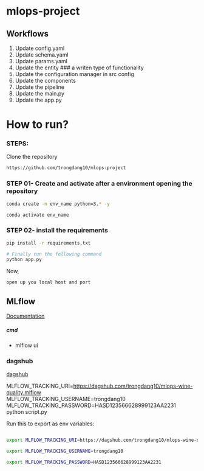 # mlops-project

## Workflows

1. Update config.yaml
2. Update schema.yaml
3. Update params.yaml
4. Update the entity         ### a writen type of functionality
5. Update the configuration manager in src config
6. Update the components
7. Update the pipeline 
8. Update the main.py
9. Update the app.py



# How to run?
### STEPS:

Clone the repository

```bash
https://github.com/trongdang10/mlops-project
```
### STEP 01- Create and activate after  a environment opening the repository

```bash
conda create -n env_name python=3.* -y
```

```bash
conda activate env_name
```


### STEP 02- install the requirements
```bash
pip install -r requirements.txt
```


```bash
# Finally run the following command
python app.py
```

Now,
```bash
open up you local host and port
```



## MLflow

[Documentation](https://mlflow.org/docs/latest/index.html)


##### cmd
- mlflow ui

### dagshub
[dagshub](https://dagshub.com/)

MLFLOW_TRACKING_URI=https://dagshub.com/trongdang10/mlops-wine-quality.mlflow \
MLFLOW_TRACKING_USERNAME=trongdang10 \
MLFLOW_TRACKING_PASSWORD=HASD123566628999123AA2231 \
python script.py

Run this to export as env variables:

```bash

export MLFLOW_TRACKING_URI=https://dagshub.com/trongdang10/mlops-wine-quality.mlflow

export MLFLOW_TRACKING_USERNAME=trongdang10 

export MLFLOW_TRACKING_PASSWORD=HASD123566628999123AA2231

```

